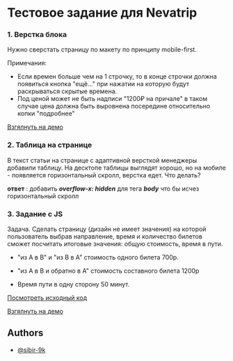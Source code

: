 
# Тестовое задание для Nevatrip

### 1. Верстка блока
Нужно сверстать страницу по макету по принципу mobile-first.

Примечания:

- Если времен больше чем на 1 строчку, то в конце строчки должна появиться кнопка "ещё..." при нажатии на которую будут раскрываться скрытые времена.
- Под ценой может не быть надписи "1200₽ на причале" в таком случае цена должна быть выровнена посередине относительно копки "подробнее"

[Взгялнуть на демо](https://sibir-9k.github.io/Test-Nevatrip/)

### 2. Таблица на странице
В текст статьи на странице с адаптивной версткой менеджеры добавили таблицу. На десктопе таблицы выглядят хорошо, но на мобиле - появляется горизонтальный скролл, верстка едет. Что делать?

 **ответ** : добавить ___overflow-x: hidden___ для тега ___body___ что бы исчез горизонтальный скролл

 ### 3. Задание с JS
 Задача. Сделать страницу (дизайн не имеет значения) на которой пользователь выбрав направление, время и количество билетов сможет посчитать итоговые значения: общую стоимость, время в пути.

 - "из A в B" и "из B в A" стоимость одного билета 700р.

- "из A в B и обратно в А" стоимость составного билета 1200р

- Время пути в одну сторону 50 минут.

[Посмотреть исходный код](https://github.com/sibir-9k/JS-task-Nevatrip)

[Взгялнуть на демо](https://sibir-9k.github.io/JS-task-Nevatrip/)
## Authors

- [@sibir-9k](https://github.com/sibir-9k)

